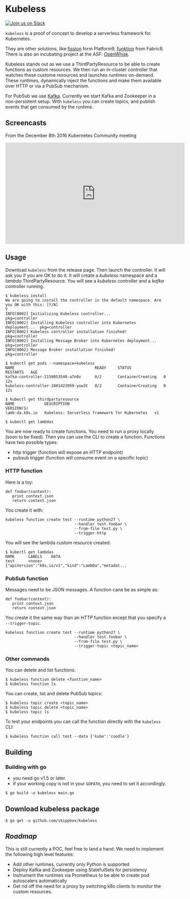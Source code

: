 # Kubeless
[![Join us on Slack](https://s3.eu-central-1.amazonaws.com/ngtuna/join-us-on-slack.png)](https://skippbox.herokuapp.com)

`kubeless` is a proof of concept to develop a serverless framework for Kubernetes.

They are other solutions, like [fission](http://fission.io) form Platform9, [funktion](https://github.com/fabric8io/funktion) from Fabric8. There is also an incubating project at the ASF: [OpenWhisk](https://github.com/openwhisk/openwhisk).

Kubeless stands out as we use a ThirdPartyResource to be able to create functions as custom resources. We then run an in-cluster controller that watches these custome resources and launches _runtimes_ on-demand. These runtimes, dynamically inject the functions and make them available over HTTP or via a PubSub mechanism.

For PubSub we use [Kafka](https://kafka.apache.org). Currently we start Kafka and Zookeeper in a non-persistent setup. With `kubeless` you can create topics, and publish events that get consumed by the runtime.

## Screencasts

From the December 8th 2016 Kubernetes Community meeting

<iframe width="560" height="315" src="https://www.youtube.com/embed/gRVuFupq1Y4" frameborder="0" allowfullscreen></iframe>

## Usage

Download `kubeless` from the release page. Then launch the controller. It will ask you if you are OK to do it. It will create a _kubeless_ namespace and a _lambda_ ThirdPartyResource. You will see a _kubeless_ controller and a _kafka_ controller running.

```
$ kubeless install
We are going to install the controller in the default namespace. Are you OK with this: [Y/N]
Y
INFO[0002] Initializing Kubeless controller...           pkg=controller
INFO[0002] Installing Kubeless controller into Kubernetes deployment...  pkg=controller
INFO[0002] Kubeless controller installation finished!    pkg=controller
INFO[0002] Installing Message Broker into Kubernetes deployment...  pkg=controller
INFO[0002] Message Broker installation finished!         pkg=controller

$ kubectl get pods --namespace=kubeless
NAME                                   READY     STATUS              RESTARTS   AGE
kafka-controller-2158053540-a7n0v      0/2       ContainerCreating   0          12s
kubeless-controller-1801423959-yow3t   0/2       ContainerCreating   0          12s

$ kubectl get thirdpartyresource
NAME             DESCRIPTION                                     VERSION(S)
lamb-da.k8s.io   Kubeless: Serverless framework for Kubernetes   v1

$ kubectl get lambdas
```

You are now ready to create functions. You need to run a proxy locally (soon to be fixed). Then you can use the CLI to create a function. Functions have two possible types:

* http trigger (function will expose an HTTP endpoint)
* pubsub trigger (function will consume event on a specific topic)

### HTTP function

Here is a toy:

```
def foobar(context):
   print context.json
   return context.json
```

You create it with:

```
kubeless function create test --runtime python27 \
                              --handler test.foobar \
                              --from-file test.py \
                              --trigger-http
```

You will see the lambda custom resource created:

```
$ kubectl get lambdas
NAME      LABELS    DATA
test      <none>    {"apiVersion":"k8s.io/v1","kind":"LambDa","metadat...
```

### PubSub function

Messages need to be JSON messages. A function cane be as simple as:

```
def foobar(context):
   print context.json
   return context.json
```

You create it the same way than an _HTTP_ function except that you specify a `--trigger-topic`.

```
kubeless function create test --runtime python27 \
                              --handler test.foobar \
                              --from-file test.py \
                              --trigger-topic <topic_name>
```

### Other commands

You can delete and list functions:

```
$ kubeless function delete <function_name>
$ kubeless function ls
```

You can create, list and delete PubSub topics:

```
$ kubeless topic create <topic_name>
$ kubeless topic delete <topic_name>
$ kubeless topic ls
```

To test your endpoints you can call the function directly with the `kubeless` CLI:

```
$ kubeless function call test --data {'kube':'coodle'}
```

## Building

### Building with go

- you need go v1.5 or later.
- if your working copy is not in your `GOPATH`, you need to set it accordingly.

```console
$ go build -o kubeless main.go
```

## Download kubeless package

```console
$ go get -u github.com/skippbox/kubeless
```

## _Roadmap_

This is still currently a POC, feel free to land a hand. We need to implement the following high level features:

* Add other runtimes, currently only Python is supported
* Deploy Kafka and Zookeeper using StatefulSets for persistency
* Instrument the runtimes via Prometheus to be able to create pod autoscalers automatically
* Get rid off the need for a proxy by switching k8s clients to monitor the custom resources.
